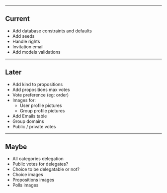 ----
Current
----

* Add database constraints and defaults
* Add seeds
* Handle rights
* Invitation email
* Add models validations

----
Later
----

* Add kind to propositions
* Add propositions max votes
* Vote preference (eg: order)
* Images for:
  * User profile pictures
  * Group profile pictures
* Add Emails table
* Group domains
* Public / private votes

----
Maybe
----
* All categories delegation
* Public votes for delegates?
* Choice to be delegatable or not?
* Choice images
* Propositions images
* Polls images
